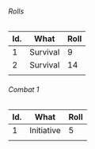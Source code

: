 


###### Rolls
| Id. | What     | Roll |
| --- | -------- | ---- |
| 1   | Survival | 9    |
| 2   | Survival | 14   |
|     |          |      |

###### Combat 1
| Id. | What       | Roll |
| --- | ---------- | ---- |
| 1   | Initiative | 5    |
|     |            |      |